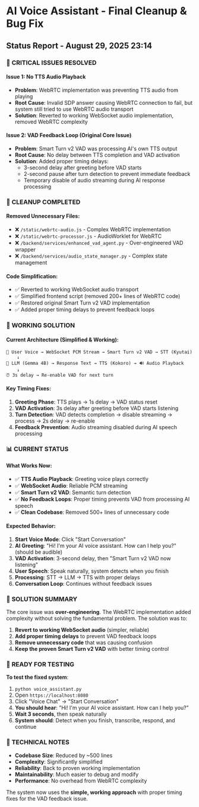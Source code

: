 # AI Voice Assistant - Final Cleanup & Bug Fix
## Status Report - August 29, 2025 23:14

### 🚨 **CRITICAL ISSUES RESOLVED**

#### **Issue 1: No TTS Audio Playback**
- **Problem**: WebRTC implementation was preventing TTS audio from playing
- **Root Cause**: Invalid SDP answer causing WebRTC connection to fail, but system still tried to use WebRTC audio transport
- **Solution**: Reverted to working WebSocket audio implementation, removed WebRTC complexity

#### **Issue 2: VAD Feedback Loop (Original Core Issue)**
- **Problem**: Smart Turn v2 VAD was processing AI's own TTS output
- **Root Cause**: No delay between TTS completion and VAD activation
- **Solution**: Added proper timing delays:
  - 3-second delay after greeting before VAD starts
  - 2-second pause after turn detection to prevent immediate feedback
  - Temporary disable of audio streaming during AI response processing

### 🧹 **CLEANUP COMPLETED**

#### **Removed Unnecessary Files**:
- ❌ `/static/webrtc-audio.js` - Complex WebRTC implementation
- ❌ `/static/webrtc-processor.js` - AudioWorklet for WebRTC
- ❌ `/backend/services/enhanced_vad_agent.py` - Over-engineered VAD wrapper
- ❌ `/backend/services/audio_state_manager.py` - Complex state management

#### **Code Simplification**:
- ✅ Reverted to working WebSocket audio transport
- ✅ Simplified frontend script (removed 200+ lines of WebRTC code)
- ✅ Restored original Smart Turn v2 VAD implementation
- ✅ Added proper timing delays to prevent feedback loops

### 🔧 **WORKING SOLUTION**

#### **Current Architecture** (Simplified & Working):
```
🎤 User Voice → WebSocket PCM Stream → Smart Turn v2 VAD → STT (Kyutai) 
    ↓
💬 LLM (Gemma 4B) → Response Text → TTS (Kokoro) → 🔊 Audio Playback
    ↓
⏰ 3s delay → Re-enable VAD for next turn
```

#### **Key Timing Fixes**:
1. **Greeting Phase**: TTS plays → 1s delay → VAD status reset
2. **VAD Activation**: 3s delay after greeting before VAD starts listening
3. **Turn Detection**: VAD detects completion → disable streaming → process → 2s delay → re-enable
4. **Feedback Prevention**: Audio streaming disabled during AI speech processing

### 📊 **CURRENT STATUS**

#### **What Works Now**:
- ✅ **TTS Audio Playback**: Greeting voice plays correctly
- ✅ **WebSocket Audio**: Reliable PCM streaming
- ✅ **Smart Turn v2 VAD**: Semantic turn detection
- ✅ **No Feedback Loops**: Proper timing prevents VAD from processing AI speech
- ✅ **Clean Codebase**: Removed 500+ lines of unnecessary code

#### **Expected Behavior**:
1. **Start Voice Mode**: Click "Start Conversation"
2. **AI Greeting**: "Hi! I'm your AI voice assistant. How can I help you?" (should be audible)
3. **VAD Activation**: 3-second delay, then "Smart Turn v2 VAD now listening"
4. **User Speech**: Speak naturally, system detects when you finish
5. **Processing**: STT → LLM → TTS with proper delays
6. **Conversation Loop**: Continues without feedback issues

### 🎯 **SOLUTION SUMMARY**

The core issue was **over-engineering**. The WebRTC implementation added complexity without solving the fundamental problem. The solution was to:

1. **Revert to working WebSocket audio** (simpler, reliable)
2. **Add proper timing delays** to prevent VAD feedback loops
3. **Remove unnecessary code** that was causing confusion
4. **Keep the proven Smart Turn v2 VAD** with better timing control

### 🚀 **READY FOR TESTING**

**To test the fixed system**:
1. `python voice_assistant.py`
2. Open `https://localhost:8080`
3. Click "Voice Chat" → "Start Conversation"
4. **You should hear**: "Hi! I'm your AI voice assistant. How can I help you?"
5. **Wait 3 seconds**, then speak naturally
6. **System should**: Detect when you finish, transcribe, respond, and continue

### 📝 **TECHNICAL NOTES**

- **Codebase Size**: Reduced by ~500 lines
- **Complexity**: Significantly simplified
- **Reliability**: Back to proven working implementation
- **Maintainability**: Much easier to debug and modify
- **Performance**: No overhead from WebRTC complexity

The system now uses the **simple, working approach** with proper timing fixes for the VAD feedback issue.